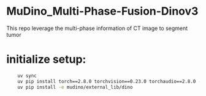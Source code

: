 # MuDino_Multi-Phase-Fusion-Dinov3
This repo leverage the multi-phase information of CT image to segment tumor

# initialize setup:
```sh
    uv sync
    uv pip install torch==2.8.0 torchvision==0.23.0 torchaudio==2.8.0 --index-url https://download.pytorch.org/whl/cu126
    uv pip install -e mudino/external_lib/dino
``` 
